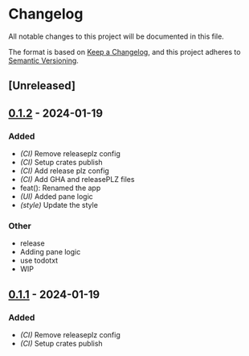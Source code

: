 # Changelog
All notable changes to this project will be documented in this file.

The format is based on [Keep a Changelog](https://keepachangelog.com/en/1.0.0/),
and this project adheres to [Semantic Versioning](https://semver.org/spec/v2.0.0.html).

## [Unreleased]

## [0.1.2](https://github.com/jscarrott/wyrcan/compare/v0.1.1...v0.1.2) - 2024-01-19

### Added
- *(CI)* Remove releaseplz config
- *(CI)* Setup crates publish
- *(CI)* Add release plz config
- *(CI)* Add GHA and releasePLZ files
- feat(): Renamed the app
- *(UI)* Added pane logic
- *(style)* Update the style

### Other
- release
- Adding pane logic
- use todotxt
- WIP

## [0.1.1](https://github.com/jscarrott/wyrcan/compare/v0.1.0...v0.1.1) - 2024-01-19

### Added
- *(CI)* Remove releaseplz config
- *(CI)* Setup crates publish
